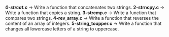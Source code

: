 ***0-strcat.c*** -> Write a function that concatenates two strings.
**2-strncpy.c** -> Write a function that copies a string.
**3-strcmp.c** -> Write a function that compares two strings.
**4-rev_array.c** -> Write a function that reverses the content of an array of integers.
**5-string_toupper.c** -> Write a function that changes all lowercase letters of a string to uppercase.

